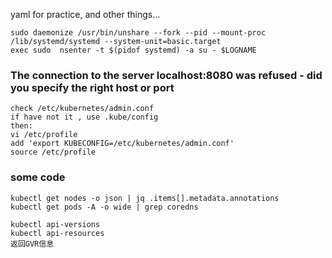 yaml for practice, and other things...


```
sudo daemonize /usr/bin/unshare --fork --pid --mount-proc /lib/systemd/systemd --system-unit=basic.target
exec sudo  nsenter -t $(pidof systemd) -a su - $LOGNAME
```

### The connection to the server localhost:8080 was refused - did you specify the right host or port
```
check /etc/kubernetes/admin.conf
if have not it , use .kube/config
then:
vi /etc/profile 
add 'export KUBECONFIG=/etc/kubernetes/admin.conf'
source /etc/profile 
```

### some code
```
kubectl get nodes -o json | jq .items[].metadata.annotations
kubectl get pods -A -o wide | grep coredns

kubectl api-versions
kubectl api-resources
返回GVR信息
```